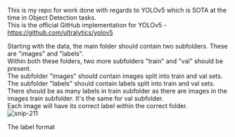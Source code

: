 This is my repo for work done with regards to YOLOv5 which is SOTA at the time in Object Detection tasks. <br>
This is the official GitHub implementation for YOLOv5 - https://github.com/ultralytics/yolov5 <br>

Starting with the data, the main folder should contain two subfolders. These are "images" and "labels". <br>
Within both these folders, two more subfolders "train" and "val" should be present. <br>
The subfolder "images" should contain images split into train and val sets. <br> 
The subfolder "labels" should contain labels split into train and val sets. There should be as many labels in train subfolder as there are images in the images train subfolder. It's the same for val subfolder. <br>
Each image will have its correct label within the correct folder. <br>
![snip-211](https://user-images.githubusercontent.com/57378191/185542960-a126e6b8-b845-4146-8efc-b9aadbd4a075.PNG)


The label format 
